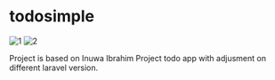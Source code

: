 # todosimple

![1](https://user-images.githubusercontent.com/101417124/217846128-c1d45b56-6ca5-423f-972c-311cd454bcef.png)
![2](https://user-images.githubusercontent.com/101417124/217846160-92b68562-6747-41a7-85db-402d98ee9a91.png)

Project is based on Inuwa Ibrahim Project todo app with adjusment on different laravel version.
